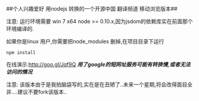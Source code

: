 ##个人兴趣爱好 用nodejs 转换的一个开源中国 翻译频道 移动浏览版本##

注意: 运行环境需要 win 7 x64 node >= 0.10.x,因为jsdom的依赖库实在前面那个环境编译的.

如果你是linux 用户,你需要把node_modules 删掉,在项目目录下运行

`npm install`


在线演示:http://goo.gl/Jqf9Q  ***用了google的短网址服务可能有转换慢,或者无法访问的情况***


注意: 该版本由于是我拍脑袋写的,实在是在丑陋了..未来一个星期,将会改得面目全非....建议不要fork该版本..


